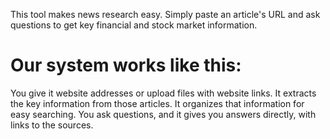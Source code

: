 This tool makes news research easy. Simply paste an article's URL and ask questions to get key financial and stock market information.
# Our system works like this:
You give it website addresses or upload files with website links.
It extracts the key information from those articles.
It organizes that information for easy searching.
You ask questions, and it gives you answers directly, with links to the sources.
